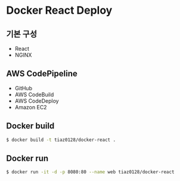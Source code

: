 # Docker React Deploy

## 기본 구성

- React
- NGINX

## AWS CodePipeline

- GitHub
- AWS CodeBuild
- AWS CodeDeploy
- Amazon EC2

## Docker build

```bash
$ docker build -t tiaz0128/docker-react .
```

## Docker run

```bash
$ docker run -it -d -p 8080:80 --name web tiaz0128/docker-react
```

